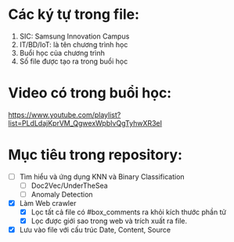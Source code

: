 # Các ký tự trong file:
1. SIC: Samsung Innovation Campus
2. IT/BD/IoT: là tên chương trình học
3. Buổi học của chương trình
4. Số file được tạo ra trong buổi học
# Video có trong buổi học:
https://www.youtube.com/playlist?list=PLdLdajKprVM_QgwexWpbIvQgTyhwXR3eI
# Mục tiêu trong repository:
- [ ] Tìm hiểu và ứng dụng KNN và Binary Classification
    - [ ] Doc2Vec/UnderTheSea
    - [ ] Anomaly Detection 
- [x] Làm Web crawler
    - [x] Lọc tất cả file có #box_comments ra khỏi kích thước phần tử
    - [x] Lọc được giới sao trong web và trích xuất ra file.
- [x] Lưu vào file với cấu trúc Date, Content, Source